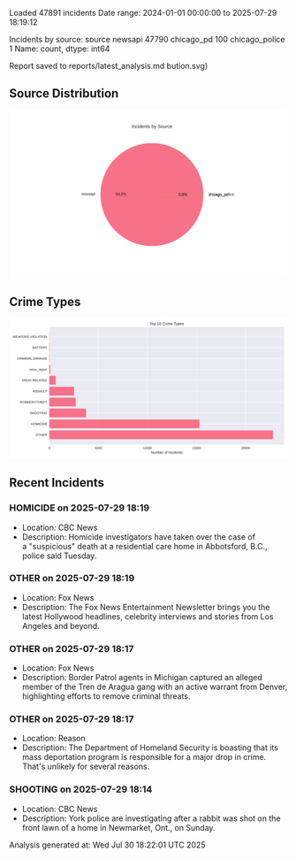 
Loaded 47891 incidents
Date range: 2024-01-01 00:00:00 to 2025-07-29 18:19:12

Incidents by source:
source
newsapi           47790
chicago_pd          100
chicago_police        1
Name: count, dtype: int64

Report saved to reports/latest_analysis.md
bution.svg)

## Source Distribution
![Source Distribution](images/source_distribution.svg)

## Crime Types
![Crime Types](images/crime_types.svg)

## Recent Incidents

### HOMICIDE on 2025-07-29 18:19
- Location: CBC News
- Description: Homicide investigators have taken over the case of a "suspicious" death at a residential care home in Abbotsford, B.C., police said Tuesday.


### OTHER on 2025-07-29 18:19
- Location: Fox News
- Description: The Fox News Entertainment Newsletter brings you the latest Hollywood headlines, celebrity interviews and stories from Los Angeles and beyond.


### OTHER on 2025-07-29 18:17
- Location: Fox News
- Description: Border Patrol agents in Michigan captured an alleged member of the Tren de Aragua gang with an active warrant from Denver, highlighting efforts to remove criminal threats.


### OTHER on 2025-07-29 18:17
- Location: Reason
- Description: The Department of Homeland Security is boasting that its mass deportation program is responsible for a major drop in crime. That's unlikely for several reasons.


### SHOOTING on 2025-07-29 18:14
- Location: CBC News
- Description: York police are investigating after a rabbit was shot on the front lawn of a home in Newmarket, Ont., on Sunday.

Analysis generated at: Wed Jul 30 18:22:01 UTC 2025
